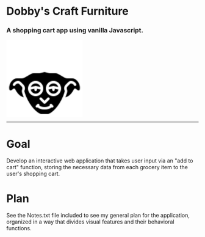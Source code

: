 # Dobby's Craft Furniture
### A shopping cart app using vanilla Javascript.
<img src="assets\images\2730308_dobby_elf_harry_potter_solid_icon.svg" alt="drawing" style="width:200px; height:200px; display: block; align-items: center;"/>


---

# Goal

Develop an interactive web application that takes user input via an "add to cart" function, storing the necessary data from each grocery item to the user's shopping cart.

# Plan

See the Notes.txt file included to see my general plan for the application, organized in a way that divides visual features and their behavioral functions.

